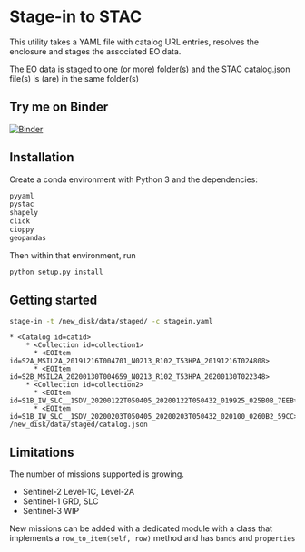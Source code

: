 # Stage-in to STAC

This utility takes a YAML file with catalog URL entries, resolves the enclosure and stages the associated EO data.

The EO data is staged to one (or more) folder(s) and the STAC catalog.json file(s) is (are) in the same folder(s)

## Try me on Binder

[![Binder](https://mybinder.org/badge_logo.svg)](https://mybinder.org/v2/gl/ellip%2Fincubator%2Fstage-in/master?urlpath=lab)

## Installation

Create a conda environment with Python 3 and the dependencies:

```bash
pyyaml
pystac
shapely
click
cioppy
geopandas
```

Then within that environment, run

```bash
python setup.py install
```

## Getting started


```bash
stage-in -t /new_disk/data/staged/ -c stagein.yaml
```

```
* <Catalog id=catid>
    * <Collection id=collection1>
      * <EOItem id=S2A_MSIL2A_20191216T004701_N0213_R102_T53HPA_20191216T024808>
      * <EOItem id=S2B_MSIL2A_20200130T004659_N0213_R102_T53HPA_20200130T022348>
    * <Collection id=collection2>
      * <EOItem id=S1B_IW_SLC__1SDV_20200122T050405_20200122T050432_019925_025B0B_7EEB>
      * <EOItem id=S1B_IW_SLC__1SDV_20200203T050405_20200203T050432_020100_0260B2_59CC>
/new_disk/data/staged/catalog.json
```


## Limitations

The number of missions supported is growing.

- Sentinel-2 Level-1C, Level-2A
- Sentinel-1 GRD, SLC
- Sentinel-3 WIP

New missions can be added with a dedicated module with a class that implements a `row_to_item(self, row)` method and has `bands` and `properties`

